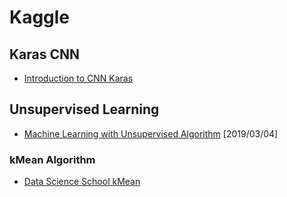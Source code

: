 # Kaggle 

## Karas CNN 
- [ Introduction to CNN Karas ](https://www.kaggle.com/yassineghouzam/introduction-to-cnn-keras-0-997-top-6/notebook)

## Unsupervised Learning 
- [Machine Learning with Unsupervised Algorithm](https://www.kaggle.com/suademre/machine-learning-with-unsupervised-algorithm) [2019/03/04] 
### kMean Algorithm
- [Data Science School kMean](https://datascienceschool.net/view-notebook/2205ad8f0c5947c08696e8927b466341/)
                          
